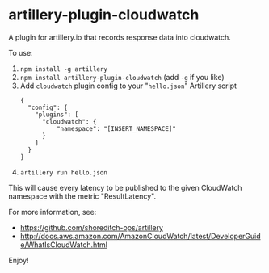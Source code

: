 # artillery-plugin-cloudwatch
A plugin for artillery.io that records response data into cloudwatch.

To use:

1. `npm install -g artillery`
2. `npm install artillery-plugin-cloudwatch` (add `-g` if you like)
3. Add `cloudwatch` plugin config to your "`hello.json`" Artillery script
    ```
    {
      "config": {
        "plugins": [
          "cloudwatch": {
              "namespace": "[INSERT_NAMESPACE]"
          }
        ]
      }
    }
    ```
4. `artillery run hello.json`

This will cause every latency to be published to the given CloudWatch namespace with the metric "ResultLatency".

For more information, see:

* https://github.com/shoreditch-ops/artillery
* http://docs.aws.amazon.com/AmazonCloudWatch/latest/DeveloperGuide/WhatIsCloudWatch.html

Enjoy!
